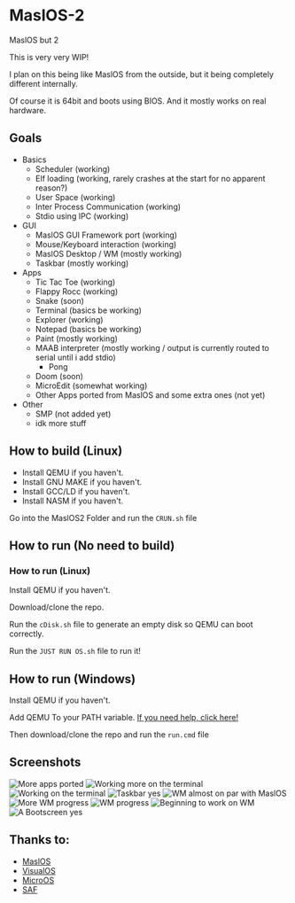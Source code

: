 # MaslOS-2
MaslOS but 2

This is very very WIP!

I plan on this being like MaslOS from the outside, but it being completely different internally.


Of course it is 64bit and boots using BIOS.
And it mostly works on real hardware.

## Goals
 + Basics
   - Scheduler (working)
   - Elf loading (working, rarely crashes at the start for no apparent reason?)
   - User Space (working)
   - Inter Process Communication (working)
   - Stdio using IPC (working)
 + GUI
   - MaslOS GUI Framework port (working)
   - Mouse/Keyboard interaction (working)
   - MaslOS Desktop / WM (mostly working)
   - Taskbar (mostly working)
 + Apps
   - Tic Tac Toe (working)
   - Flappy Rocc (working)
   - Snake (soon)
   - Terminal (basics be working)
   - Explorer (working)
   - Notepad (basics be working)
   - Paint (mostly working)
   + MAAB interpreter (mostly working / output is currently routed to serial until i add stdio)
     - Pong
   - Doom (soon)
   - MicroEdit (somewhat working)
   - Other Apps ported from MaslOS and some extra ones (not yet)
 + Other
   - SMP (not added yet)
   - idk more stuff


## How to build (Linux)
 - Install QEMU if you haven't.
 - Install GNU MAKE if you haven't.
 - Install GCC/LD if you haven't.
 - Install NASM if you haven't.


Go into the MaslOS2 Folder and run the `CRUN.sh` file

## How to run (No need to build)

### How to run (Linux) 
Install QEMU if you haven't.

Download/clone the repo.

Run the `cDisk.sh` file to generate an empty disk so QEMU can boot correctly.

Run the `JUST RUN OS.sh` file to run it!

## How to run (Windows)

Install QEMU if you haven't.

Add QEMU To your PATH variable. [If you need help, click here!](https://linuxhint.com/qemu-windows/)

Then download/clone the repo and run the `run.cmd` file


## Screenshots
![More apps ported](/images/some%20stuff.jpg)
![Working more on the terminal](/images/wm%206.png)
![Working on the terminal](/images/terminal%201.gif)
![Taskbar yes](/images/wm%205.png)
![WM almost on par with MaslOS](/images/wm%204.png)
![More WM progress](/images/wm%203.png)
![WM progress](/images/wm%202.png)
![Beginning to work on WM](/images/start%20of%20wm%201.png)
![A Bootscreen yes](/images/img1.png)




## Thanks to:
 - [MaslOS](https://github.com/marceldobehere/MaslOS)
 - [VisualOS](https://github.com/nothotscott/VisualOS)
 - [MicroOS](https://github.com/Glowman554/MicroOS)
 - [SAF](https://github.com/chocabloc/saf)
 
